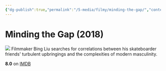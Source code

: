 ```yaml
---
{"dg-publish":true,"permalink":"/5-media/filmy/minding-the-gap/","contentClasses":"movie","tags":["to-watch","фильм","#Documentary","#Sport"]}
---
```


# Minding the Gap (2018)
![](https://m.media-amazon.com/images/M/MV5BMDBmMTE5M2MtMjAyNS00NTExLThmYjMtNDkyYTE3YjMyNjhiXkEyXkFqcGdeQXVyMTU4NjM5MDk0._V1_SX300.jpg)
Filmmaker Bing Liu searches for correlations between his skateboarder friends' turbulent upbringings and the complexities of modern masculinity.

**8.0** on [IMDB](https://www.imdb.com/title/tt7476236)
